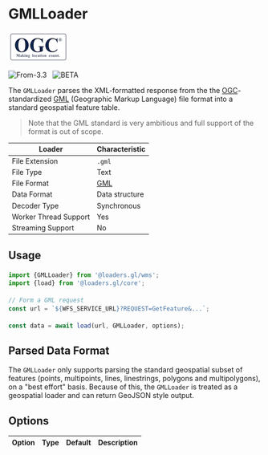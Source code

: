 # GMLLoader

![ogc-logo](../../../images/logos/ogc-logo-60.png)

<p class="badges">
  <img src="https://img.shields.io/badge/From-v3.3-blue.svg?style=flat-square" alt="From-3.3" />
  &nbsp;
	<img src="https://img.shields.io/badge/-BETA-teal.svg" alt="BETA" />
</p>

The `GMLLoader` parses the XML-formatted response from the 
the [OGC](https://www.opengeospatial.org/)-standardized [GML](https://www.ogc.org/standards/wms) (Geographic Markup Language) file format into a standard geospatial feature table.

> Note that the GML standard is very ambitious and full support of the format is out of scope.

| Loader                | Characteristic                                       |
| --------------------- | ---------------------------------------------------- |
| File Extension        | `.gml`                                               |
| File Type             | Text                                                 |
| File Format           | [GML](https://en.wikipedia.org/wiki/Web_Map_Service) |
| Data Format           | Data structure         |
| Decoder Type          | Synchronous                                          |
| Worker Thread Support | Yes                                                  |
| Streaming Support     | No                                                   |

## Usage

```js
import {GMLLoader} from '@loaders.gl/wms';
import {load} from '@loaders.gl/core';

// Form a GML request
const url = `${WFS_SERVICE_URL}?REQUEST=GetFeature&...`;

const data = await load(url, GMLLoader, options);
```

## Parsed Data Format

The `GMLLoader` only supports parsing the standard geospatial subset of features (points, multipoints, lines, linestrings, polygons and multipolygons), on a "best effort" basis. Because of this, the `GMLLoader` is treated as a geospatial loader and can return GeoJSON style output.

## Options

| Option | Type | Default | Description |
| ------ | ---- | ------- | ----------- |
